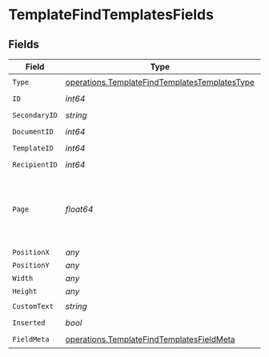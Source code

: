 # TemplateFindTemplatesFields


## Fields

| Field                                                                                                          | Type                                                                                                           | Required                                                                                                       | Description                                                                                                    |
| -------------------------------------------------------------------------------------------------------------- | -------------------------------------------------------------------------------------------------------------- | -------------------------------------------------------------------------------------------------------------- | -------------------------------------------------------------------------------------------------------------- |
| `Type`                                                                                                         | [operations.TemplateFindTemplatesTemplatesType](../../models/operations/templatefindtemplatestemplatestype.md) | :heavy_check_mark:                                                                                             | N/A                                                                                                            |
| `ID`                                                                                                           | *int64*                                                                                                        | :heavy_check_mark:                                                                                             | N/A                                                                                                            |
| `SecondaryID`                                                                                                  | *string*                                                                                                       | :heavy_check_mark:                                                                                             | N/A                                                                                                            |
| `DocumentID`                                                                                                   | *int64*                                                                                                        | :heavy_check_mark:                                                                                             | N/A                                                                                                            |
| `TemplateID`                                                                                                   | *int64*                                                                                                        | :heavy_check_mark:                                                                                             | N/A                                                                                                            |
| `RecipientID`                                                                                                  | *int64*                                                                                                        | :heavy_check_mark:                                                                                             | N/A                                                                                                            |
| `Page`                                                                                                         | *float64*                                                                                                      | :heavy_check_mark:                                                                                             | The page number of the field on the document. Starts from 1.                                                   |
| `PositionX`                                                                                                    | *any*                                                                                                          | :heavy_minus_sign:                                                                                             | N/A                                                                                                            |
| `PositionY`                                                                                                    | *any*                                                                                                          | :heavy_minus_sign:                                                                                             | N/A                                                                                                            |
| `Width`                                                                                                        | *any*                                                                                                          | :heavy_minus_sign:                                                                                             | N/A                                                                                                            |
| `Height`                                                                                                       | *any*                                                                                                          | :heavy_minus_sign:                                                                                             | N/A                                                                                                            |
| `CustomText`                                                                                                   | *string*                                                                                                       | :heavy_check_mark:                                                                                             | N/A                                                                                                            |
| `Inserted`                                                                                                     | *bool*                                                                                                         | :heavy_check_mark:                                                                                             | N/A                                                                                                            |
| `FieldMeta`                                                                                                    | [operations.TemplateFindTemplatesFieldMeta](../../models/operations/templatefindtemplatesfieldmeta.md)         | :heavy_check_mark:                                                                                             | N/A                                                                                                            |